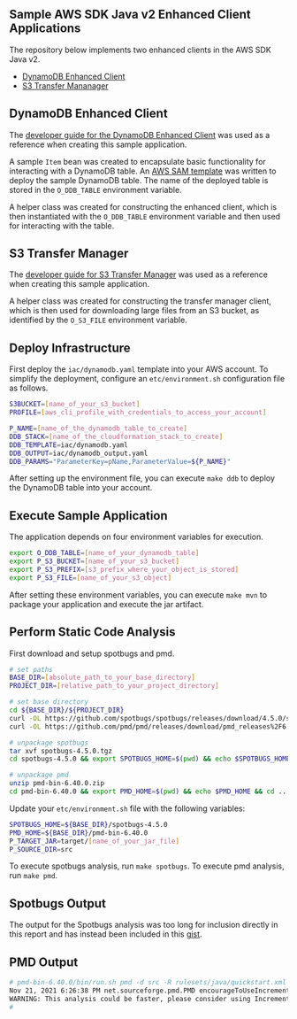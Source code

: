 ## Sample AWS SDK Java v2 Enhanced Client Applications
The repository below implements two enhanced clients in the AWS SDK Java v2.
* [DynamoDB Enhanced Client](https://github.com/aws/aws-sdk-java-v2/tree/master/services-custom/dynamodb-enhanced)
* [S3 Transfer Mananager](https://github.com/aws/aws-sdk-java-v2/tree/master/services-custom/s3-transfer-manager)

## DynamoDB Enhanced Client
The [developer guide for the DynamoDB Enhanced Client](https://docs.aws.amazon.com/sdk-for-java/latest/developer-guide/examples-dynamodb-enhanced.html) was used as a reference when creating this sample application.

A sample `Item` bean was created to encapsulate basic functionality for interacting with a DynamoDB table. An [AWS SAM template](https://docs.aws.amazon.com/serverless-application-model/latest/developerguide/sam-specification.html) was written to deploy the sample DynamoDB table. The name of the deployed table is stored in the `O_DDB_TABLE` environment variable.

A helper class was created for constructing the enhanced client, which is then instantiated with the `O_DDB_TABLE` environment variable and then used for interacting with the table.

## S3 Transfer Manager
The [developer guide for S3 Transfer Manager](https://docs.aws.amazon.com/sdk-for-java/latest/developer-guide/transfer-manager.html) was used as a reference when creating this sample application.

A helper class was created for constructing the transfer manager client, which is then used for downloading large files from an S3 bucket, as identified by the `O_S3_FILE` environment variable.

## Deploy Infrastructure
First deploy the `iac/dynamodb.yaml` template into your AWS account. To simplify the deployment, configure an `etc/environment.sh` configuration file as follows.

```bash
S3BUCKET=[name_of_your_s3_bucket]
PROFILE=[aws_cli_profile_with_credentials_to_access_your_account]

P_NAME=[name_of_the_dynamodb_table_to_create]
DDB_STACK=[name_of_the_cloudformation_stack_to_create]
DDB_TEMPLATE=iac/dynamodb.yaml
DDB_OUTPUT=iac/dynamodb_output.yaml
DDB_PARAMS="ParameterKey=pName,ParameterValue=${P_NAME}"
```

After setting up the environment file, you can execute `make ddb` to deploy the DynamoDB table into your account.

## Execute Sample Application
The application depends on four environment variables for execution.

```bash
export O_DDB_TABLE=[name_of_your_dynamodb_table]
export P_S3_BUCKET=[name_of_your_s3_bucket]
export P_S3_PREFIX=[s3_prefix_where_your_object_is_stored]
export P_S3_FILE=[name_of_your_s3_object]
```

After setting these environment variables, you can execute `make mvn` to package your application and execute the jar artifact.

## Perform Static Code Analysis
First download and setup spotbugs and pmd.

```bash
# set paths
BASE_DIR=[absolute_path_to_your_base_directory]
PROJECT_DIR=[relative_path_to_your_project_directory]

# set base directory
cd ${BASE_DIR}/${PROJECT_DIR}
curl -OL https://github.com/spotbugs/spotbugs/releases/download/4.5.0/spotbugs-4.5.0.tgz
curl -OL https://github.com/pmd/pmd/releases/download/pmd_releases%2F6.40.0/pmd-bin-6.40.0.zip

# unpackage spotbugs
tar xvf spotbugs-4.5.0.tgz
cd spotbugs-4.5.0 && export SPOTBUGS_HOME=$(pwd) && echo $SPOTBUGS_HOME && cd ..

# unpackage pmd
unzip pmd-bin-6.40.0.zip
cd pmd-bin-6.40.0 && export PMD_HOME=$(pwd) && echo $PMD_HOME && cd ..
```

Update your `etc/environment.sh` file with the following variables:

```bash
SPOTBUGS_HOME=${BASE_DIR}/spotbugs-4.5.0
PMD_HOME=${BASE_DIR}/pmd-bin-6.40.0
P_TARGET_JAR=target/[name_of_your_jar_file]
P_SOURCE_DIR=src
```

To execute spotbugs analysis, run `make spotbugs`.
To execute pmd analysis, run `make pmd`.

## Spotbugs Output
The output for the Spotbugs analysis was too long for inclusion directly in this report and has instead been included in this [gist](https://gist.github.com/heeki/d6ea6903eff6e139997c3557d45be7dd).

## PMD Output
```bash
# pmd-bin-6.40.0/bin/run.sh pmd -d src -R rulesets/java/quickstart.xml -f text
Nov 21, 2021 6:26:38 PM net.sourceforge.pmd.PMD encourageToUseIncrementalAnalysis
WARNING: This analysis could be faster, please consider using Incremental Analysis: https://pmd.github.io/pmd-6.40.0/pmd_userdocs_incremental_analysis.html
#
```
